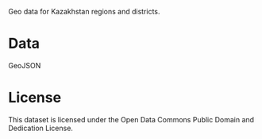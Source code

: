 Geo data for Kazakhstan regions and districts.

# Data

GeoJSON

# License

This dataset is licensed under the Open Data Commons Public Domain and Dedication License.
